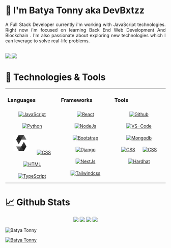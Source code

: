 # 👋 I'm Batya Tonny aka DevBxtzz

<div align="justify">
 A Full Stack Developer currently i'm working with JavaScript technologies. Right now i'm focused on learning Back End Web Development And Blockchain . I'm also passionate about exploring new technologies which I can leverage to solve real-life problems.
</div>

<div>
  <br>
  <p>
  <a href="http://twitter.com/devbxtzz">
    <img src="https://img.shields.io/twitter/follow/devbxtz?label=Twitter&logo=twitter&style=for-the-badge" />
  </a>
  <a href="https://www.linkedin.com/in/batya-tonny-108a92234/">
    <img src="https://img.shields.io/badge/LinkedIn-blue?label=LinkedIn&logo=LinkedIn&style=for-the-badge" />
  </a>
</p>
</div>

# 🔧 Technologies & Tools

<table><tr><td valign="top" width="33%">

### Languages

<div align="center">  
<a href="https://developer.mozilla.org"><img style="margin: 10px" Src="https://img.icons8.com/color/2x/javascript.png" alt="JavaScript" height="50" /></a>
<a href=""><img style="margin: 10px" src="https://img.icons8.com/color/2x/python.png" alt="Python" height="50" /></a>
<a href=""><img style="margin: 10px" src="https://raw.githubusercontent.com/devicons/devicon/master/icons/solidity/solidity-original.svg" alt="Solidity" height="50"/></a>
<a href="https://developer.mozilla.org"><img style="margin: 10px" src="https://img.icons8.com/color/2x/css3.png" alt="CSS" height="50" /></a>
<a href=""><img style="margin: 10px" Src="https://img.icons8.com/color/2x/html-5.png" alt="HTML" height="50" /></a>
<a href=""><img style="margin: 10px" src="https://img.icons8.com/color/2x/typescript.png" alt="TypeScript" height="50" /></a>
</div>

</td><td valign="top" width="33%">

### Frameworks

<div align="center">   
<a href=""><img style="margin: 10px" Src="https://img.icons8.com/color/2x/react-native.png" alt="React" height="50" /></a>
<a href=""><img style="margin: 10px" src="https://img.icons8.com/fluency/2x/node-js.png" alt="NodeJs" height="50" />  
<a href=""><img style="margin: 10px" src="https://img.icons8.com/color/2x/bootstrap.png" alt="Bootstrap" height="50" /></a>
<a href=""><img style="margin: 10px" Src="https://img.icons8.com/external-tal-revivo-shadow-tal-revivo/344/external-django-a-high-level-python-web-framework-that-encourages-rapid-development-logo-shadow-tal-revivo.png" alt="Django" height="50" /></a>
<a href="https://nextjs.org/"><img style="margin: 10px" src="https://img.icons8.com/color/2x/nextjs.png" alt="NextJs" height="50" /></a>
<a href="https://tailwindcss.com/"><img style="margin: 10px" src="https://raw.githubusercontent.com/danielcranney/readme-generator/main/public/icons/skills/tailwindcss-colored.svg" alt="Tailwindcss" height="50" /></a>
 
</div>

</td><td valign="top" width="33%">

### Tools

<div align="center">  
<a href=""><img style="margin: 10px" Src="https://img.icons8.com/color/2x/github.png" alt="Github" height="50" /></a>
<a href=""><img style="margin: 10px" src="https://img.icons8.com/color/2x/visual-studio-code-2019.png" alt="VS-Code" height="50" /></a>
<a href=""><img style="margin: 10px" Src="https://img.icons8.com/color/2x/mongodb.png" alt="Mongodb" height="50" /></a>
<a href=""><img style="margin: 10px" src="https://img.icons8.com/color/2x/git.png" alt="CSS" height="50" /></a>
<a href=""><img style="margin: 10px" src="https://img.icons8.com/color/2x/heroku.png" alt="CSS" height="50" /></a>
<a href=""><img style="margin: 10px" src="https://raw.githubusercontent.com/danielcranney/readme-generator/main/public/icons/skills/hardhat-colored.svg" alt="Hardhat" height="50" /></a>
</div>

</td></tr></table>

# 📈 Github Stats

<div align="center">
    <img src="https://github-readme-stats.vercel.app/api?username=devbxtzz&show_icons=true&theme=tokyonight&layout=compact" />
    <img src="http://github-readme-streak-stats.herokuapp.com?user=devbxtzz&theme=tokyonight&date_format=M%20j%5B%2C%20Y%5D">
    <img src="https://github-readme-stats.vercel.app/api/top-langs/?username=devbxtzz&langs_count=8&theme=tokyonight&layout=compact" />
    <img src="https://activity-graph.herokuapp.com/graph?username=devbxtzz&theme=dracula"> 
</div>
<p align="left"> <img src="https://komarev.com/ghpvc/?username=devbxtzz&label=Profile%20views&color=0e75b6&style=flat" alt="Batya Tonny" /> </p>

<p align="left"> <a href="https://github.com/devbxtzz/github-profile-trophy"><img src="https://github-profile-trophy.vercel.app/?username=devbxtzz" alt="Batya Tonny" /></a> </p>
